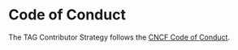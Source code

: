 # Code of Conduct 

The TAG Contributor Strategy follows the 
[CNCF Code of Conduct](https://github.com/cncf/foundation/blob/master/code-of-conduct.md).

